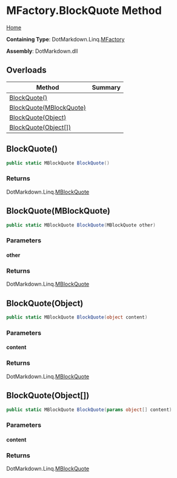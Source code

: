<a name="_top"></a>

# MFactory\.BlockQuote Method

[Home](../../../../README.md#_top)

**Containing Type**: DotMarkdown\.Linq\.[MFactory](../README.md#_top)

**Assembly**: DotMarkdown\.dll

## Overloads

| Method | Summary |
| ------ | ------- |
| [BlockQuote()](#DotMarkdown_Linq_MFactory_BlockQuote) | |
| [BlockQuote(MBlockQuote)](#DotMarkdown_Linq_MFactory_BlockQuote_DotMarkdown_Linq_MBlockQuote_) | |
| [BlockQuote(Object)](#DotMarkdown_Linq_MFactory_BlockQuote_System_Object_) | |
| [BlockQuote(Object\[\])](#DotMarkdown_Linq_MFactory_BlockQuote_System_Object___) | |

## BlockQuote\(\) <a name="DotMarkdown_Linq_MFactory_BlockQuote"></a>

```csharp
public static MBlockQuote BlockQuote()
```

### Returns

DotMarkdown\.Linq\.[MBlockQuote](../../MBlockQuote/README.md#_top)

## BlockQuote\(MBlockQuote\) <a name="DotMarkdown_Linq_MFactory_BlockQuote_DotMarkdown_Linq_MBlockQuote_"></a>

```csharp
public static MBlockQuote BlockQuote(MBlockQuote other)
```

### Parameters

#### other

### Returns

DotMarkdown\.Linq\.[MBlockQuote](../../MBlockQuote/README.md#_top)

## BlockQuote\(Object\) <a name="DotMarkdown_Linq_MFactory_BlockQuote_System_Object_"></a>

```csharp
public static MBlockQuote BlockQuote(object content)
```

### Parameters

#### content

### Returns

DotMarkdown\.Linq\.[MBlockQuote](../../MBlockQuote/README.md#_top)

## BlockQuote\(Object\[\]\) <a name="DotMarkdown_Linq_MFactory_BlockQuote_System_Object___"></a>

```csharp
public static MBlockQuote BlockQuote(params object[] content)
```

### Parameters

#### content

### Returns

DotMarkdown\.Linq\.[MBlockQuote](../../MBlockQuote/README.md#_top)

